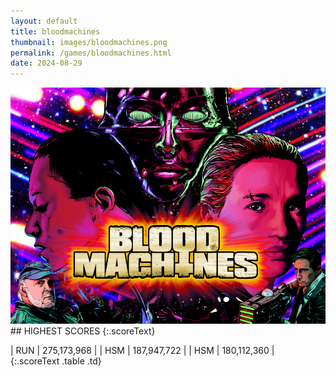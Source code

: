```yaml
---
layout: default
title: bloodmachines
thumbnail: images/bloodmachines.png
permalink: /games/bloodmachines.html
date: 2024-08-29
---
```


<img src="../images/bloodmachines.png" class="gameThumbnail img-fluid mx-auto align-middle">
## HIGHEST SCORES
{:.scoreText}

| RUN | 275,173,968 | 
| HSM | 187,947,722 | 
| HSM | 180,112,360 | 
{:.scoreText .table .td}
